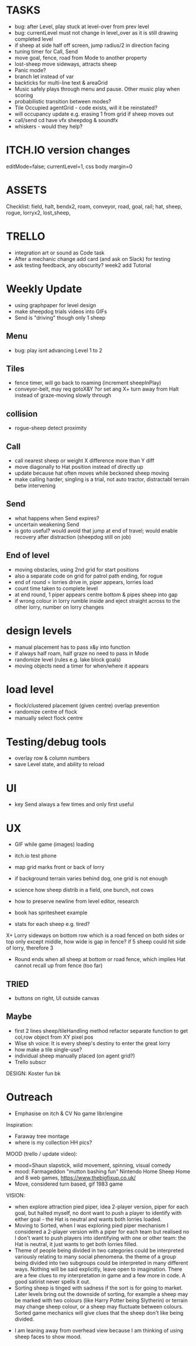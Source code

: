 # TASKS
+ bug: after Level, play stuck at level-over from prev level
+ bug: currentLevel must not change in level_over as it is still drawing completed level
+ if sheep at side half off screen, jump radius/2 in direction facing
+ tuning timer for Call, Send
+ move goal, fence, road from Mode to another property
+ lost-sheep move sideways, attracts sheep
+ Panic mode?
+ branch let instead of var
+ backticks for multi-line text & areaGrid
+ Music safely plays through menu and pause. Other music play when scoring
+ probabilistic transition between modes?
+ Tile Occupied agentGrid - code exists, will it be reinstated?
+ will occupancy update e.g. erasing 1 from grid if sheep moves out
+ call/send cd have vfx sheepdog & soundfx
+ whiskers - would they help?

# ITCH.IO version changes
editMode=false; currentLevel=1, css body margin=0 

# ASSETS
Checklist: field, halt, bendx2, roam, conveyor, road, goal, rail; hat, sheep, rogue, lorryx2, lost_sheep, 

# TRELLO
+ integration art or sound as Code task
+ After a mechanic change add card (and ask on Slack) for testing
+ ask testing feedback, any obscurity? week2 add Tutorial

# Weekly Update
+ using graphpaper for level design
+ make sheepdog trials videos into GIFs
+ Send is "driving" though only 1 sheep

## Menu 
+ bug: play isnt advancing Level 1 to 2

## Tiles
+ fence timer, will go back to roaming (increment sheepInPlay)
+ conveyor-belt, may req gotoX&Y ?or set ang
X+ turn away from Halt instead of graze-moving slowly through

## collision
+ rogue-sheep detect proximity

## Call
+ call nearest sheep or weight X difference more than Y diff 
+ move diagonally to Hat position instead of directly up
+ update because hat often moves while beckoned sheep moving
+ make calling harder, singling is a trial, not auto tractor, distractabl terrain betw intervening

## Send
+ what happens when Send expires?
+ uncertain weakening Send
+ is goto useful? would avoid that jump at end of travel; would enable recovery after distraction (sheepdog still on job)

## End of level
+ moving obstacles, using 2nd grid for start positions
+ also a separate code on grid for patrol path ending, for rogue
+ end of round = lorries drive in, piper appears, lorries load
+ count time taken to complete level
+ at end round, 1 piper appears centre bottom & pipes sheep into gap
+ if wrong colour in lorry rumble inside and eject straight across to the other lorry, number on lorry changes

# design levels
+ manual placement has to pass x&y into function
+ if always half roam, half graze no need to pass in Mode
+ randomize level (rules e.g. lake block goals)
+ moving objects need a timer for when/where it appears

# load level
+ flock/clustered placement (given centre) overlap prevention
+ randomize centre of flock
+ manually select flock centre

# Testing/debug tools
+ overlay row & column numbers
+ save Level state, and ability to reload

# UI
+ key Send always a few times and only first useful

# UX
+ GIF while game (images) loading
+ itch.io test phone

+ map grid marks front or back of lorry
+ if background terrain varies behind dog, one grid is not enough

+ science how sheep distrib in a field, one bunch, not cows
+ how to preserve newline from level editor, research
+ book has spritesheet example 
+ stats for each sheep e.g. tired?


X+ Lorry sideways on bottom row which is a road fenced on both sides or top only except middle, how wide is gap in fence? if 5 sheep could hit side of lorry, therefore 3
+ Round ends when all sheep at bottom or road fence, which implies Hat cannot recall up from fence (too far)

## TRIED
+ buttons on right, UI outside canvas

## Maybe
+ first 2 lines sheep/tileHandling method refactor separate function to get col,row object from XY pixel pos
+ Wise sh voice: It is every sheep's destiny to enter the great lorry
+ how make a tile single-use?
+ individual sheep manually placed (on agent grid?)
+ Trello subscr

DESIGN:
Koster fun bk

# Outreach
+ Emphasise on itch & CV No game libr/engine

Inspiration:
+ Faraway tree montage
+ where is my collection HH pics?

MOOD (trello / update video):
+ mood=Shaun slapstick, wild movement, spinning, visual comedy
+ mood: Farmageddon "mutton bashing fun" Nintendo Home Sheep Home and 8 web games, https://www.thebigfixup.co.uk/
+ Move, considered turn based, gif 1983 game



VISION:
+ when explore attraction pied piper, idea 2-player version, piper for each goal, but halted myself, no dont want to push a player to identify with either goal - the Hat is neutral and wants both lorries loaded. 
+ Moving to Sorted, when I was exploring pied piper mechanism I considered a 2-player version with a piper for each team but realised no I don't want to push players into identifying with one or other team: the Hat is neutral, it just wants to get both lorries filled. 
+  Theme of people being divided in two categories could be interpreted variously relating to many social phenomena.  the theme of a group being divided into two subgroups could be interpreted in many different ways. Nothing will be said explicitly, leave open to imagination. There are a few clues to my interpretation in game and a few more in code. A good satirist never spells it out.
+ Sorting sheep is tinged with sadness if the sort is for going to market. Later levels bring out the downside of sorting, for example a sheep may be marked with two colours (like Harry Potter being Slytherin) or terrain may change sheep colour, or a sheep may fluctuate between colours.
Sorted game mechanics will give clues that the sheep don't like being divided.

- I am leaning away from overhead view because I am thinking of using sheep faces to show mood.